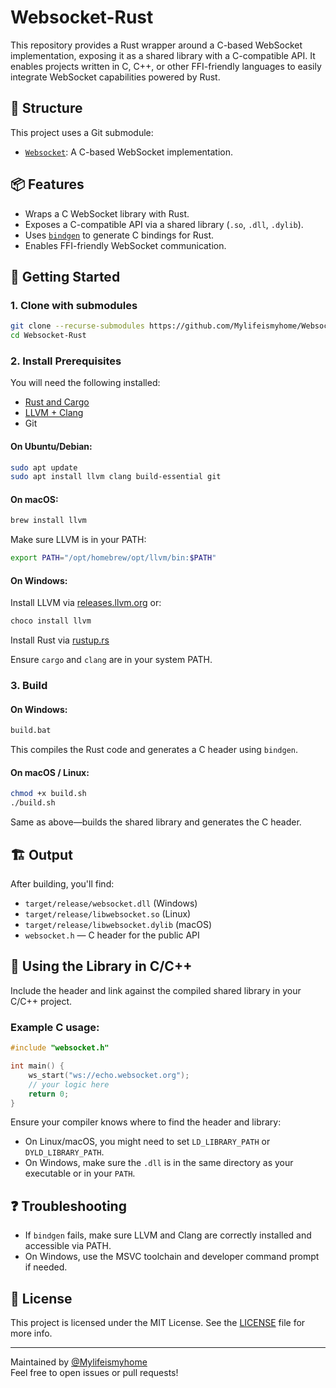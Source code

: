 # Websocket-Rust

This repository provides a Rust wrapper around a C-based WebSocket implementation, exposing it as a shared library with a C-compatible API. It enables projects written in C, C++, or other FFI-friendly languages to easily integrate WebSocket capabilities powered by Rust.

## 🧩 Structure

This project uses a Git submodule:

- [`Websocket`](https://github.com/Mylifeismyhome/Websocket): A C-based WebSocket implementation.

## 📦 Features

- Wraps a C WebSocket library with Rust.
- Exposes a C-compatible API via a shared library (`.so`, `.dll`, `.dylib`).
- Uses [`bindgen`](https://docs.rs/bindgen/latest/bindgen/) to generate C bindings for Rust.
- Enables FFI-friendly WebSocket communication.

## 🚀 Getting Started

### 1. Clone with submodules

```bash
git clone --recurse-submodules https://github.com/Mylifeismyhome/Websocket-Rust.git
cd Websocket-Rust
```

### 2. Install Prerequisites

You will need the following installed:

- [Rust and Cargo](https://www.rust-lang.org/tools/install)
- [LLVM + Clang](https://llvm.org/)
- Git

#### On Ubuntu/Debian:

```bash
sudo apt update
sudo apt install llvm clang build-essential git
```

#### On macOS:

```bash
brew install llvm
```

Make sure LLVM is in your PATH:

```bash
export PATH="/opt/homebrew/opt/llvm/bin:$PATH"
```

#### On Windows:

Install LLVM via [releases.llvm.org](https://releases.llvm.org/) or:

```bash
choco install llvm
```

Install Rust via [rustup.rs](https://rustup.rs)

Ensure `cargo` and `clang` are in your system PATH.

### 3. Build

#### On Windows:

```bash
build.bat
```

This compiles the Rust code and generates a C header using `bindgen`.

#### On macOS / Linux:

```bash
chmod +x build.sh
./build.sh
```

Same as above—builds the shared library and generates the C header.

## 🏗️ Output

After building, you'll find:

- `target/release/websocket.dll` (Windows)
- `target/release/libwebsocket.so` (Linux)
- `target/release/libwebsocket.dylib` (macOS)
- `websocket.h` — C header for the public API

## 🔧 Using the Library in C/C++

Include the header and link against the compiled shared library in your C/C++ project.

### Example C usage:

```c
#include "websocket.h"

int main() {
    ws_start("ws://echo.websocket.org");
    // your logic here
    return 0;
}
```

Ensure your compiler knows where to find the header and library:

- On Linux/macOS, you might need to set `LD_LIBRARY_PATH` or `DYLD_LIBRARY_PATH`.
- On Windows, make sure the `.dll` is in the same directory as your executable or in your `PATH`.

## ❓ Troubleshooting

- If `bindgen` fails, make sure LLVM and Clang are correctly installed and accessible via PATH.
- On Windows, use the MSVC toolchain and developer command prompt if needed.

## 📄 License

This project is licensed under the MIT License. See the [LICENSE](LICENSE) file for more info.

---

Maintained by [@Mylifeismyhome](https://github.com/Mylifeismyhome)  
Feel free to open issues or pull requests!
